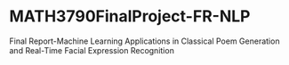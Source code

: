 # MATH3790FinalProject-FR-NLP
 Final Report-Machine Learning Applications in Classical Poem Generation and Real-Time Facial Expression Recognition
